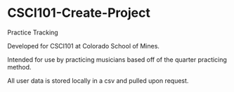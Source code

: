 # CSCI101-Create-Project
Practice Tracking

Developed for CSCI101 at Colorado School of Mines.

Intended for use by practicing musicians based off of the quarter practicing method. 

All user data is stored locally in a csv and pulled upon request.
